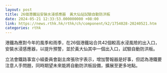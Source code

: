 ```yaml
---
layout: post
title: 26個港鐵站安裝水浸感應器　黃大仙站試驗自動防洪板
date: 2024-05-21 12:33:53.000000000 +08:00
link: https://news.rthk.hk/rthk/ch/component/k2/1754028-20240521.htm
categories: rthk
---
```


港鐵為應對今年的風季和雨季，在26個港鐵站合共42個較高水浸風險的出入口，安裝水浸感應器，以提升預警，並於黃大仙其中一個出入口，試驗自動防洪板。

立法會鐵路事宜小組委員會副主席張欣宇表示，增加警報器是好事，但認為港鐵要注意人手問題，同時期望未來能將自動防洪板設備，擴展至更多地點。
